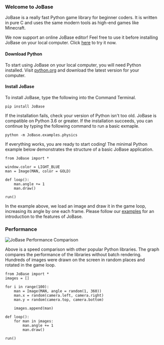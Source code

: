 ### Welcome to JoBase

JoBase is a really fast Python game library for beginner coders.
It is written in pure C and uses the same modern tools as high-end games like Minecraft.

We now support an online JoBase editor!
Feel free to use it before installing JoBase on your local computer.
Click [here](https://jobase.org/Browser) to try it now.

#### Download Python

To start using JoBase on your local computer, you will need Python installed.
Visit [python.org](https://python.org/downloads) and download the latest version for your computer.

#### Install JoBase

To install JoBase, type the following into the Command Terminal.

```
pip install JoBase
```

If the installation fails, check your version of Python isn't too old.
JoBase is compatible on Python 3.6 or greater.
If the installation succeeds, you can continue by typing the following command to run a basic exmaple.

```
python -m JoBase.examples.physics
```

If everything works, you are ready to start coding!
The minimal Python example below demonstrates the structure of a basic JoBase application.

```
from JoBase import *

window.color = LIGHT_BLUE
man = Image(MAN, color = GOLD)

def loop():
    man.angle += 1
    man.draw()

run()
```

In the example above, we load an image and draw it in the game loop, increasing its angle by one each frame.
Please follow our [examples](https://jobase.org/examples) for an introduction to the features of JoBase.

### Performance

![JoBase Performance Comparison](https://jobase.org/assets/images/graph.png)

Above is a speed comparison with other popular Python libraries.
The graph compares the performance of the libraries without batch rendering.
Hundreds of images were drawn on the screen in random places and rotated in the game loop.

```
from JoBase import *
images = []

for i in range(100):
    man = Image(MAN, angle = random(1, 360))
    man.x = random(camera.left, camera.right)
    man.y = random(camera.top, camera.bottom)

    images.append(man)

def loop():
    for man in images:
        man.angle += 1
        man.draw()

run()
```
